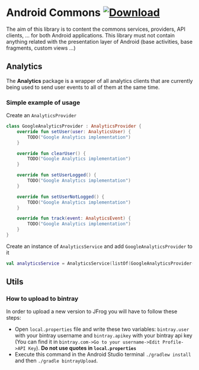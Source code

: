# Android Commons [ ![Download](https://api.bintray.com/packages/safeboda/android/android-commons/images/download.svg?version=0.0.1) ](https://bintray.com/safeboda/android/android-commons/0.0.1/link)

The aim of this library is to content the commons services, providers, API clients, ... for both Android applications. This library must not contain anything related with the presentation layer of Android (base activities, base fragments, custom views ...)

## Analytics

The <b>Analytics</b> package is a wrapper of all analytics clients that are currently being used to send user events to all of them at the same time. <br/>

### Simple example of usage

Create an `AnalyticsProvider`

```kotlin
class GoogleAnalyticsProvider : AnalyticsProvider {
    override fun setUser(user: AnalyticsUser) {
    	TODO("Google Analytics implementation")
    }

    override fun clearUser() {
    	TODO("Google Analytics implementation")
    }

    override fun setUserLogged() {
    	TODO("Google Analytics implementation")
    }

    override fun setUserNotLogged() {
    	TODO("Google Analytics implementation")
    }

    override fun track(event: AnalyticsEvent) {
    	TODO("Google Analytics implementation")
    }
}
```

Create an instance of `AnalyticsService` and add `GoogleAnalyticsProvider` to it

```kotlin
val analyticsService = AnalyticsService(listOf(GoogleAnalyticsProvider()))
```


## Utils

### How to upload to bintray

In order to upload a new version to JFrog you will have to follow these steps: 

- Open `local.properties` file and write these two variables: `bintray.user` with your bintray username and `bintray.apikey` with your bintray api key (You can find it in `bintray.com->Go to your username->Edit Profile->API Key`). <b>Do not use quotes in `local.properties`</b>
- Execute this command in the Android Studio terminal `./gradlew install` and then `./gradle bintrayUpload`.
